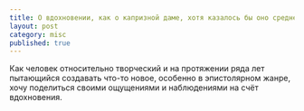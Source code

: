 ```yaml
---
title: О вдохновении, как о капризной даме, хотя казалось бы оно среднего рода
layout: post
category: misc
published: true
---
```

Как человек относительно творческий и на протяжении ряда лет пытающийся создавать что-то новое, особенно в эпистолярном жанре, хочу поделиться своими ощущениями и наблюдениями на счёт вдохновения.



